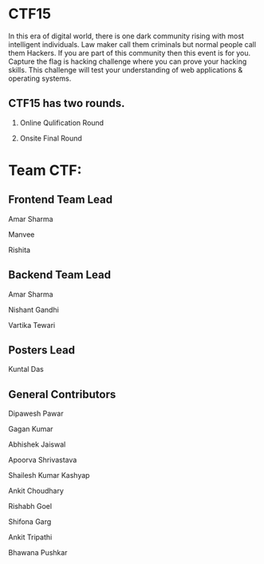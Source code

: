 CTF15
=====
In this era of digital world, there is one dark community rising with most intelligent individuals. Law maker call them criminals but normal people call them Hackers. If you are part of this community then this event is for you. Capture the flag is hacking challenge where you can prove your hacking skills. This challenge will test your understanding of web applications & operating systems.

CTF15 has two rounds.
---------------------
1) Online Qulification Round

2) Onsite Final Round

Team CTF:
========

Frontend Team Lead
------------------
Amar Sharma

Manvee

Rishita

Backend Team Lead
-----------------
Amar Sharma

Nishant Gandhi

Vartika Tewari

Posters Lead
------------
Kuntal Das

General Contributors
--------------------
Dipawesh Pawar

Gagan Kumar

Abhishek Jaiswal

Apoorva Shrivastava

Shailesh Kumar Kashyap

Ankit Choudhary

Rishabh Goel

Shifona Garg

Ankit Tripathi

Bhawana Pushkar 
